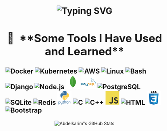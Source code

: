 <div align="center">
    <h1>
        <img src="https://readme-typing-svg.herokuapp.com?font=Jetbrains+mono&size=60&duration=3000&color=800080&center=true&vCenter=true&width=800&lines=Hey..+I'm+RX..+Abdelkarim;Welcome+to+my+GitHub!;I'm+a+Software+Engineer;Familiar+with+Cloud+Operations;Aspiring+to+be+a+DevOps+Engineer!;Do+not+judge+me+by+success;Judge+me+by+how+many+times+I+fell;And+got+back+up+again!" alt="Typing SVG"/>
    </h1>



    
<h2 style="font-size: 2.5em; font-weight: bold;">🚀 &nbsp;**Some Tools I Have Used and Learned**</h2>
    <p align="left" style="font-size: 1.5em; font-weight: bold;">
        <img src="https://cdn.jsdelivr.net/gh/devicons/devicon/icons/docker/docker-original.svg" alt="Docker" width="45" height="45"/>
        <img src="https://cdn.jsdelivr.net/gh/devicons/devicon/icons/kubernetes/kubernetes-plain.svg" alt="Kubernetes" width="45" height="45"/>
        <img src="https://cdn.jsdelivr.net/gh/devicons/devicon/icons/amazonwebservices/amazonwebservices-plain-wordmark.svg" alt="AWS" width="45" height="45"/>
        <img src="https://cdn.jsdelivr.net/gh/devicons/devicon/icons/linux/linux-original.svg" alt="Linux" width="45" height="45"/>
        <img src="https://cdn.jsdelivr.net/gh/devicons/devicon/icons/bash/bash-original.svg" alt="Bash" width="45" height="45"/>
        <img src="https://cdn.jsdelivr.net/gh/devicons/devicon/icons/django/django-plain.svg" alt="Django" width="45" height="45"/>
        <img src="https://cdn.jsdelivr.net/gh/devicons/devicon/icons/nodejs/nodejs-original-wordmark.svg" alt="Node.js" width="45" height="45"/>
        <img src="https://raw.githubusercontent.com/devicons/devicon/master/icons/mongodb/mongodb-original.svg" alt="MongoDB" width="45" height="45"/>
        <img src="https://raw.githubusercontent.com/devicons/devicon/master/icons/mysql/mysql-original-wordmark.svg" alt="MySQL" width="45" height="45"/>
        <img src="https://cdn.jsdelivr.net/gh/devicons/devicon/icons/postgresql/postgresql-original.svg" alt="PostgreSQL" width="45" height="45"/>
        <img src="https://cdn.jsdelivr.net/gh/devicons/devicon/icons/sqlite/sqlite-original.svg" alt="SQLite" width="45" height="45"/>
        <img src="https://cdn.jsdelivr.net/gh/devicons/devicon/icons/redis/redis-original.svg" alt="Redis" width="45" height="45"/>
        <img src="https://raw.githubusercontent.com/devicons/devicon/master/icons/python/python-original-wordmark.svg" alt="Python" width="45" height="45"/>
        <img src="https://cdn.jsdelivr.net/gh/devicons/devicon/icons/c/c-original.svg" alt="C" width="45" height="45"/>
        <img src="https://cdn.jsdelivr.net/gh/devicons/devicon/icons/cplusplus/cplusplus-original.svg" alt="C++" width="45" height="45"/>
        <img src="https://raw.githubusercontent.com/devicons/devicon/master/icons/javascript/javascript-original.svg" alt="JavaScript" width="45" height="45"/>
        <img src="https://cdn.jsdelivr.net/gh/devicons/devicon/icons/html5/html5-original.svg" alt="HTML" width="45" height="45"/>
        <img src="https://raw.githubusercontent.com/devicons/devicon/master/icons/css3/css3-original-wordmark.svg" alt="CSS3" width="45" height="45"/>
        <img src="https://cdn.jsdelivr.net/gh/devicons/devicon/icons/bootstrap/bootstrap-original-wordmark.svg" alt="Bootstrap" width="45" height="45"/>
    </p>
</div>

<div align="center">
    <img src="https://github-profile-summary-cards.vercel.app/api/cards/profile-details?username=karimtz999&theme=github_dark" alt="Abdelkarim's GitHub Stats"/>
</div>



